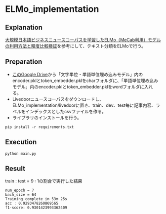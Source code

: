 # ELMo_implementation

## Explanation
[大規模日本語ビジネスニュースコーパスを学習したELMo（MeCab利用）モデルの利用方法と精度比較検証](https://qiita.com/kaeru_nantoka/items/bca53a2daea2b29c9b39)を参考にして、テキスト分類をELMoで行う。  

## Preparation
- [このGoogle Drive](https://drive.google.com/drive/u/1/folders/1sau1I10rFeAn8BDk8eZDL5qaEjTlNghp)から「文字単位・単語単位埋め込みモデル」内のencoder.pklとtoken_embedder.pklをcharフォルダに、「単語単位埋め込みモデル」内のencoder.pklとtoken_embedder.pklをwordフォルダに入れる。
- Livedoorニュースコーパスをダウンロードし、ELMo_implementation/livedoorに置き、train、dev、test毎に記事内容、ラベルをインデックスとしたcsvファイルを作る。
- ライブラリのインストールを行う。  
```
pip install -r requirements.txt
```

## Execution
```
python main.py
```

## Result
train : test = 9 : 1の割合で実行した結果
```
num_epoch = 7
bach_size = 64
Training complete in 53m 25s
acc : 0.9293478260869565
f1-score: 0.9301423993362409
```
